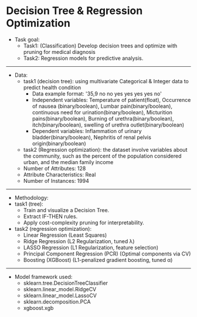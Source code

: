 # Decision Tree & Regression Optimization 

- Task goal:
  - Task1: (Classification) Develop decision trees and optimize with pruning for medical diagnosis
  - Task2: Regression models for predictive analysis.
---
- Data:
  - task1 (decision tree): using multivariate Categorical & Integer data to predict health condition
    -  Data example format: '35,9 no no yes yes yes yes no'
    -  Independent variables: Temperature of patient(float), Occurrence of nausea (binary/boolean), Lumbar pain(binary/boolean), continuous need for urination(binary/boolean), Micturition pains(binary/boolean), Burning of urethra(binary/boolean), itch(binary/boolean), swelling of urethra outlet(binary/boolean)
    -  Dependent variables: Inflammation of urinary bladder(binary/boolean), Nephritis of renal pelvis origin(binary/boolean)
  -  task2 (Regression optimization): the dataset involve variables about the community, such as the percent of the population considered 
urban, and the median family income
    - Number of Attributes: 128
    - Attribute Characteristics: Real
    - Number of Instances: 1994
--- 
-  Methodology:
  - task1 (tree):
    - Train and visualize a Decision Tree.
    - Extract IF-THEN rules.
    - Apply cost-complexity pruning for interpretability.
  - task2 (regression optimization):
    - Linear Regression (Least Squares)
    - Ridge Regression (L2 Regularization, tuned λ)
    - LASSO Regression (L1 Regularization, feature selection)
    - Principal Component Regression (PCR) (Optimal components via CV)
    - Boosting (XGBoost) (L1-penalized gradient boosting, tuned α)
---
-  Model framework used:
    - sklearn.tree.DecisionTreeClassifier
    - sklearn.linear_model.RidgeCV
    - sklearn.linear_model.LassoCV
    - sklearn.decomposition.PCA
    - xgboost.xgb
